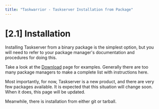 ```yaml
---
title: "Taskwarrior - Taskserver Installation from Package"
---
```


# [2.1] Installation

Installing Taskserver from a binary package is the simplest option, but you will need to refer to your package manager's documentation and procedures for doing this.

Take a look at the [Download](/download/#dist) page for examples.
Generally there are too many package managers to make a complete list with instructions here.

Most importantly, for now, Taskserver is a new product, and there are very few packages available.
It is expected that this situation will change soon.
When it does, this page will be updated.

Meanwhile, there is installation from either git or tarball.
